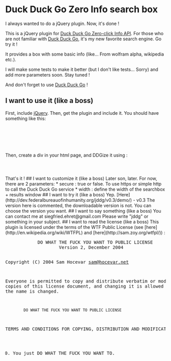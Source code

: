 # Duck Duck Go Zero Info search box
I always wanted to do a jQuery plugin. Now, it's done !

This is a jQuery plugin for [Duck Duck Go Zero-click Info API](https://duckduckgo.com/api.html).
For those who are not familiar with [Duck Duck Go](https://duckduckgo.com/), it's my new favorite search engine. Go try it !

It provides a box with some basic info (like... From wolfram alpha, wikipedia etc.).

I will make some tests to make it better (but I don't like tests... Sorry) and add more parameters soon.
Stay tuned !

And don't forget to use [Duck Duck Go](https://duckduckgo.com/) !
## I want to use it (like a boss)
First, include [jQuery](http://jquery.com/).
Then, get the plugin and include it.
You should have something like this:
<code javascript>
<script type='text/javascript' src='/path/to/jquery.min.js'></script>
<script type='text/javascript' src='/path/to/jquery.ddg.min.js'></script>
</code>

Then, create a div in your html page, and DDGize it using :
<code javascript>
<script type='text/javascript'>
  $(function() {
    $('#search-ddg').ddg({secure:true});
  });
</script>
</code>
That's it !
## I want to customize it (like a boss)
Later son, later.
For now, there are 2 parameters:
  * secure : true or false. To use https or simple http to call the Duck Duck Go service
  * width : define the width of the searchbox + results window
## I want to try it (like a boss)
Yep. [Here](http://dev.federalbureauofinhumanity.org/jddg/v0.3/demo/) - v0.3  
The version here is commented, the downloadable version is not.
You can choose the version you want.
## I want to say something (like a boss)
You can contact me at siegfried.ehret@gmail.com
Please write "jddg" or something in your subject.
## I want to read the license (like a boss)
This plugin is licensed under the terms of the WTF Public License (see [here](http://en.wikipedia.org/wiki/WTFPL) and [here](http://sam.zoy.org/wtfpl/)) :
<pre>
            DO WHAT THE FUCK YOU WANT TO PUBLIC LICENSE 
                    Version 2, December 2004 

 Copyright (C) 2004 Sam Hocevar <sam@hocevar.net> 

 Everyone is permitted to copy and distribute verbatim or modified 
 copies of this license document, and changing it is allowed as long 
 as the name is changed. 

            DO WHAT THE FUCK YOU WANT TO PUBLIC LICENSE 
   TERMS AND CONDITIONS FOR COPYING, DISTRIBUTION AND MODIFICATION 

  0. You just DO WHAT THE FUCK YOU WANT TO. 
</pre>